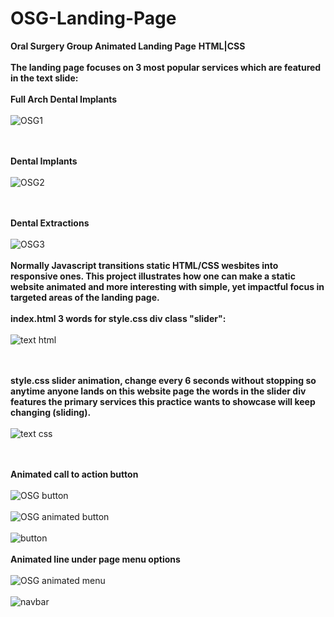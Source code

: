 # OSG-Landing-Page
**Oral Surgery Group Animated Landing Page**
**HTML|CSS**
\
\
**The landing page focuses on 3 most popular services which are featured in the text slide:** 
\
\
**Full Arch Dental Implants**
\
\
![OSG1](https://github.com/JCPTrevillian/OSG-Landing-Page/assets/95890754/02f0c615-e43e-42cc-abe9-2b4ad2b650c8)

\
\
**Dental Implants**
\
\
![OSG2](https://github.com/JCPTrevillian/OSG-Landing-Page/assets/95890754/f9a4d4d2-b984-4305-ab08-6ea621227dac)

\
\
**Dental Extractions**
\
\
![OSG3](https://github.com/JCPTrevillian/OSG-Landing-Page/assets/95890754/a9f689c3-91e6-4932-a0d7-7cf249775e1d)
\
\
**Normally Javascript transitions static HTML/CSS wesbites into responsive ones. 
This project illustrates how one can make a static website animated and more interesting with simple, 
yet impactful focus in targeted areas of the landing page.** 
\
\
**index.html 3 words for style.css div class "slider":** 
\
\
![text html](https://github.com/JCPTrevillian/OSG-Landing-Page/assets/95890754/a9cc20f1-a740-4649-a6f0-775ff55eb81d)

\
\
**style.css slider animation, change every 6 seconds without stopping so anytime anyone lands on this website page the words 
in the slider div features the primary services this practice wants to showcase will keep changing (sliding).**
\
\
![text css](https://github.com/JCPTrevillian/OSG-Landing-Page/assets/95890754/d0e06b0c-3d45-49eb-8eb1-cd63cce47d48)

\
\
**Animated call to action button**
\
\
![OSG button](https://github.com/JCPTrevillian/OSG-Landing-Page/assets/95890754/9252c668-4c98-4bab-b10d-4486388d82c9)
\
\
![OSG animated button](https://github.com/JCPTrevillian/OSG-Landing-Page/assets/95890754/8bc26584-d37b-434f-a547-655212731620)
\
\
![button](https://github.com/JCPTrevillian/OSG-Landing-Page/assets/95890754/e6f6fdfb-64e4-49be-bcac-d6fdf585ecfe)
\
\
**Animated line under page menu options**
\
\
![OSG animated menu](https://github.com/JCPTrevillian/OSG-Landing-Page/assets/95890754/310c8010-abb3-4f87-9920-51a38d4521f0)
\
\
![navbar](https://github.com/JCPTrevillian/OSG-Landing-Page/assets/95890754/e083f54a-8ef5-4eb2-bbd9-022320ba4a74)
